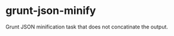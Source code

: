 grunt-json-minify
=================

Grunt JSON minification task that does not concatinate the output.